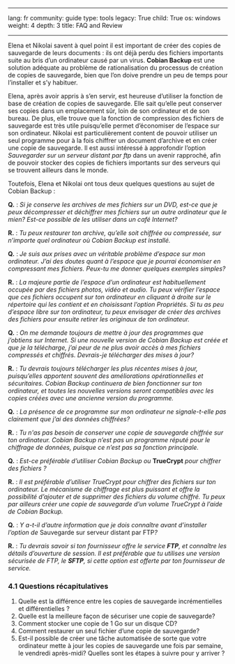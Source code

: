 

---

lang: fr
community: guide
type: tools
legacy: True
child: True
os: windows
weight: 4
depth: 3
title: FAQ and Review

---

<p>Elena et Nikolai savent à quel point il est important de créer des copies de sauvegarde de leurs documents : ils ont déjà perdu des fichiers importants suite au bris d’un ordinateur causé par un virus. <b>Cobian Backup</b> est une solution adéquate au problème de rationalisation du processus de création de copies de sauvegarde, bien que l’on doive prendre un peu de temps pour l’installer et s’y habituer.</p>

<p>Elena, après avoir appris à s’en servir, est heureuse d’utiliser la fonction de base de création de copies de sauvegarde. Elle sait qu’elle peut conserver ses copies dans un emplacement sûr, loin de son ordinateur et de son bureau. De plus, elle trouve que la fonction de compression des fichiers de sauvegarde est très utile puisqu’elle permet d’économiser de l’espace sur son ordinateur. Nikolai est particulièrement content de pouvoir utiliser un seul programme pour à la fois chiffrer un document d’archive et en créer une copie de sauvegarde. Il est aussi intéressé à approfondir l’option <i>Sauvegarder sur un serveur distant par ftp</i> dans un avenir rapproché, afin de pouvoir stocker des copies de fichiers importants sur des serveurs qui se trouvent ailleurs dans le monde.</p>

<p>Toutefois, Elena et Nikolai ont tous deux quelques questions au sujet de Cobian Backup :</p>

<p><b>Q.</b> :<i> Si je conserve les archives de mes fichiers sur un DVD, est-ce que je peux décompresser et déchiffrer mes fichiers sur un autre ordinateur que le mien? Est-ce possible de les utiliser dans un café Internet? </i></p>

<p><b>R.</b> :<i> Tu peux restaurer ton archive, qu’elle soit chiffrée ou compressée, sur n’importe quel ordinateur où Cobian Backup est installé.</i></p>

<p><b>Q.</b> :<i> Je suis aux prises avec un véritable problème d’espace sur mon ordinateur. J’ai des doutes quant à l’espace que je pourrai économiser en compressant mes fichiers. Peux-tu me donner quelques exemples simples? </i></p>

<p><b>R.</b> :<i> La majeure partie de l’espace d’un ordinateur est habituellement occupée par des fichiers photos, vidéo et audio. Tu peux vérifier l’espace que ces fichiers occupent sur ton ordinateur en cliquant à droite sur le répertoire qui les contient et en choisissant l’option Propriétés. Si tu as peu d’espace libre sur ton ordinateur, tu peux envisager de créer des archives des fichiers pour ensuite retirer les originaux de ton ordinateur.</i></p>

<p><b>Q.</b> :<i> On me demande toujours de mettre à jour des programmes que j’obtiens sur Internet. Si une nouvelle version de Cobian Backup est créée et que je la télécharge, j’ai peur de ne plus avoir accès à mes fichiers compressés et chiffrés. Devrais-je télécharger des mises à jour? </i></p>

<p><b>R.</b> :<i> Tu devrais toujours télécharger les plus récentes mises à jour, puisqu’elles apportent souvent des améliorations opérationnelles et sécuritaires. Cobian Backup continuera de bien fonctionner sur ton ordinateur, et toutes les nouvelles versions seront compatibles avec les copies créées avec une ancienne version du programme. </i></p>

<p><b>Q.</b> :<i> La présence de ce programme sur mon ordinateur ne signale-t-elle pas clairement que j’ai des données chiffrées? </i></p>

<p><b>R.</b> :<i> Tu n'as pas besoin de conserver une copie de sauvegarde chiffrée sur ton ordinateur. Cobian Backup n’est pas un programme réputé pour le chiffrage de données, puisque ce n’est pas sa fonction principale. </i></p>

<p><b>Q.</b> :<i> Est-ce préférable d’utiliser Cobian Backup ou </i><b> TrueCrypt</b> <i>pour chiffrer des fichiers ?</i></p>

<p><b>R.</b> :<i> Il est préférable d’utiliser TrueCrypt pour chiffrer des fichiers sur ton ordinateur. Le mécanisme de chiffrage est plus puissant et offre la possibilité d’ajouter et de supprimer des fichiers du volume chiffré. Tu peux par ailleurs créer une copie de sauvegarde d’un volume TrueCrypt à l’aide de Cobian Backup. </i></p>

<p><b>Q.</b> :<i> Y a-t-il d’autre information que je dois connaître avant d’installer l’option de </i>Sauvegarde sur serveur distant par FTP<i>?</i></p>

<p><b>R.</b> :<i> Tu devrais savoir si ton fournisseur offre le service <b>FTP</b>, et connaître les détails d’ouverture de session. Il est préférable que tu utilises une version sécurisée de FTP, le <b>SFTP</b>, si cette option est offerte par ton fournisseur de service. </i></p>

<h3 id="a4.1Questionsrecapitulatives">4.1 Questions récapitulatives</h3>

<ol>
	<li>Quelle est la différence entre les copies de sauvegarde incrémentielles et différentielles ?</li>
	<li>Quelle est la meilleure façon de sécuriser une copie de sauvegarde?</li>
	<li>Comment stocker une copie de 1 Go sur un disque CD?</li>
	<li>Comment restaurer un seul fichier d’une copie de sauvegarde?</li>
	<li>Est-il possible de créer une tâche automatisée de sorte que votre ordinateur mette à jour les copies de sauvegarde une fois par semaine, le vendredi après-midi? Quelles sont les étapes à suivre pour y arriver ?</li>
</ol>


